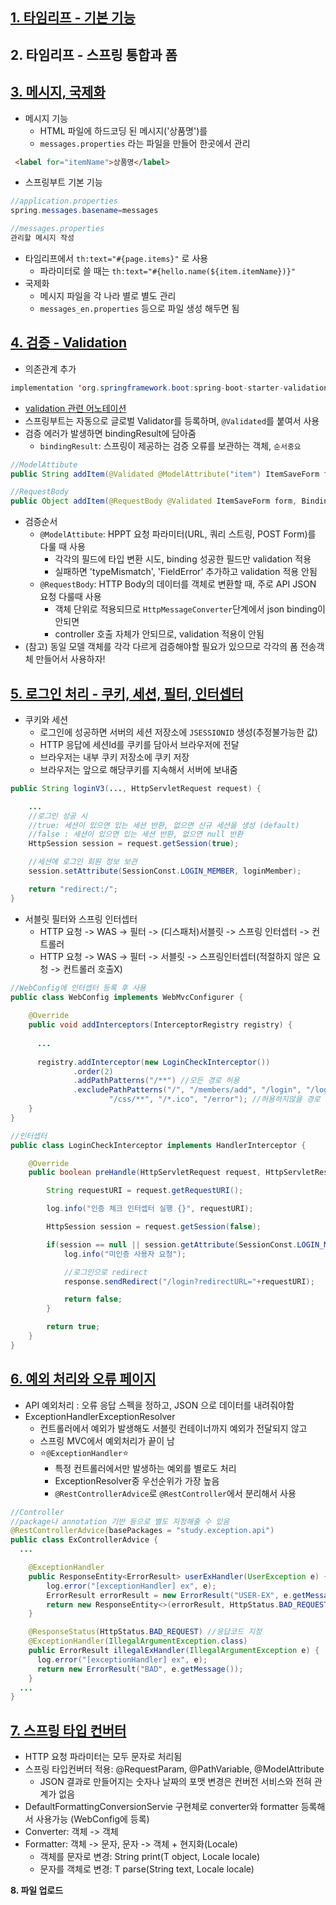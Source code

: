 ## [1. 타임리프 - 기본 기능](https://github.com/beeguriri/Selfstudy_Springboot/tree/main/mvc2/thymeleaf-basic)

## 2. 타임리프 - 스프링 통합과 폼

## [3. 메시지, 국제화](https://github.com/beeguriri/Selfstudy_Springboot/tree/main/mvc2/message)
- 메시지 기능
  - HTML 파일에 하드코딩 된 메시지('상품명')를 
  - `messages.properties` 라는 파일을 만들어 한곳에서 관리
```html
 <label for="itemName">상품명</label>
```
- 스프링부트 기본 기능
```java
//application.properties
spring.messages.basename=messages

//messages.properties 
관리할 메시지 작성
```
- 타임리프에서 `th:text="#{page.items}"` 로 사용
  - 파라미터로 쓸 때는 `th:text="#{hello.name(${item.itemName})}"`
- 국제화
  - 메시지 파일을 각 나라 별로 별도 관리
  - `messages_en.properties` 등으로 파일 생성 해두면 됨

## [4. 검증 - Validation](https://github.com/beeguriri/Selfstudy_Springboot/tree/main/mvc2/validation)
- 의존관계 추가
```java
implementation 'org.springframework.boot:spring-boot-starter-validation'
```
- [validation 관련 어노테이션](https://docs.jboss.org/hibernate/validator/6.2/reference/en-US/html_single/#validator-defineconstraints-spec)
- 스프링부트는 자동으로 글로벌 Validator를 등록하며, `@Validated`를 붙여서 사용
- 검증 에러가 발생하면 bindingResult에 담아줌
  - `bindingResult`: 스프링이 제공하는 검증 오류를 보관하는 객체, `순서중요`
```java
//ModelAttibute
public String addItem(@Validated @ModelAttribute("item") ItemSaveForm form, BindingResult bindingResult, ...

//RequestBody
public Object addItem(@RequestBody @Validated ItemSaveForm form, BindingResult bindingResult){ ...
```
- 검증순서
  - `@ModelAttibute`: HPPT 요청 파라미터(URL, 쿼리 스트링, POST Form)를 다룰 때 사용
    - 각각의 필드에 타입 변환 시도, binding 성공한 필드만 validation 적용
    - 실패하면 'typeMismatch', 'FieldError' 추가하고 validation 적용 안됨
  - `@RequestBody`: HTTP Body의 데이터를 객체로 변환할 때, 주로 API JSON 요청 다룰때 사용
    - 객체 단위로 적용되므로 `HttpMessageConverter`단계에서 json binding이 안되면 
    - controller 호출 자체가 안되므로, validation 적용이 안됨
- (참고) 동일 모델 객체를 각각 다르게 검증해야할 필요가 있으므로 각각의 폼 전송객체 만들어서 사용하자!

## [5. 로그인 처리 - 쿠키, 세션, 필터, 인터셉터](https://github.com/beeguriri/Selfstudy_Springboot/tree/main/mvc2/login)
- 쿠키와 세션
  - 로그인에 성공하면 서버의 세션 저장소에 `JSESSIONID` 생성(추정불가능한 값)
  - HTTP 응답에 세션Id를 쿠키를 담아서 브라우저에 전달
  - 브라우저는 내부 쿠키 저장소에 쿠키 저장
  - 브라우저는 앞으로 해당쿠키를 지속해서 서버에 보내줌
```java
public String loginV3(..., HttpServletRequest request) {

    ...
    //로그인 성공 시
    //true: 세션이 있으면 있는 세션 반환, 없으면 신규 세션을 생성 (default)
    //false : 세션이 있으면 있는 세션 반환, 없으면 null 반환
    HttpSession session = request.getSession(true);

    //세션에 로그인 회원 정보 보관
    session.setAttribute(SessionConst.LOGIN_MEMBER, loginMember);

    return "redirect:/";
}
```
- 서블릿 필터와 스프링 인터셉터
  - HTTP 요청 -> WAS -> 필터 -> (디스패처)서블릿 -> 스프링 인터셉터 -> 컨트롤러
  - HTTP 요청 -> WAS -> 필터 -> 서블릿 -> 스프링인터셉터(적절하지 않은 요청 -> 컨트롤러 호출X)
```java
//WebConfig에 인터셉터 등록 후 사용
public class WebConfig implements WebMvcConfigurer {
    
    @Override
    public void addInterceptors(InterceptorRegistry registry) {
      
      ...
      
      registry.addInterceptor(new LoginCheckInterceptor())
              .order(2)
              .addPathPatterns("/**") //모든 경로 허용
              .excludePathPatterns("/", "/members/add", "/login", "/logout",
                      "/css/**", "/*.ico", "/error"); //허용하지않을 경로
    }
}

//인터셉터
public class LoginCheckInterceptor implements HandlerInterceptor {

    @Override
    public boolean preHandle(HttpServletRequest request, HttpServletResponse response, Object handler) throws Exception {

        String requestURI = request.getRequestURI();

        log.info("인증 체크 인터셉터 실행 {}", requestURI);

        HttpSession session = request.getSession(false);

        if(session == null || session.getAttribute(SessionConst.LOGIN_MEMBER)==null) {
            log.info("미인증 사용자 요청");

            //로그인으로 redirect
            response.sendRedirect("/login?redirectURL="+requestURI);

            return false;
        }

        return true;
    }
}
```

## [6. 예외 처리와 오류 페이지](https://github.com/beeguriri/Selfstudy_Springboot/tree/main/mvc2/exception)
- API 예외처리 : 오류 응답 스펙을 정하고, JSON 으로 데이터를 내려줘야함
- ExceptionHandlerExceptionResolver
  - 컨트롤러에서 예외가 발생해도 서블릿 컨테이너까지 예외가 전달되지 않고
  - 스프링 MVC에서 예외처리가 끝이 남
  - ⭐`@ExceptionHandler`⭐
    - 특정 컨트롤러에서만 발생하는 예외를 별로도 처리
    - ExceptionResolver중 우선순위가 가장 높음
    - `@RestControllerAdvice`로 `@RestController`에서 분리해서 사용
```java
//Controller
//package나 annotation 기반 등으로 별도 지정해줄 수 있음
@RestControllerAdvice(basePackages = "study.exception.api")
public class ExControllerAdvice {
  ...

    @ExceptionHandler
    public ResponseEntity<ErrorResult> userExHandler(UserException e) {
        log.error("[exceptionHandler] ex", e);
        ErrorResult errorResult = new ErrorResult("USER-EX", e.getMessage());
        return new ResponseEntity<>(errorResult, HttpStatus.BAD_REQUEST);
    }

    @ResponseStatus(HttpStatus.BAD_REQUEST) //응답코드 지정
    @ExceptionHandler(IllegalArgumentException.class)
    public ErrorResult illegalExHandler(IllegalArgumentException e) {
      log.error("[exceptionHandler] ex", e);
      return new ErrorResult("BAD", e.getMessage());
    }
  ...
}
```
## [7. 스프링 타입 컨버터](https://github.com/beeguriri/Selfstudy_Springboot/tree/main/mvc2/typeconverter)
- HTTP 요청 파라미터는 모두 문자로 처리됨
- 스프링 타입컨버터 적용: @RequestParam, @PathVariable, @ModelAttribute
  - JSON 결과로 만들어지는 숫자나 날짜의 포맷 변경은 컨버전 서비스와 전혀 관계가 없음
- DefaultFormattingConversionServie 구현체로 converter와 formatter 등록해서 사용가능 (WebConfig에 등록)
- Converter: 객체 -> 객체
- Formatter: 객체 -> 문자, 문자 -> 객체 + 현지화(Locale)
  - 객체를 문자로 변경: String print(T object, Locale locale)
  - 문자를 객체로 변경: T parse(String text, Locale locale)

**8. 파일 업로드**
